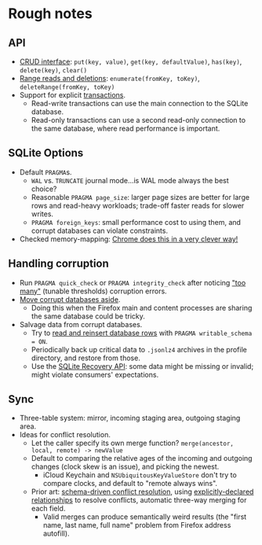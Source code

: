 # Rough notes

## API

* [CRUD interface](https://searchfox.org/mozilla-central/rev/dfc3050503739883ce6d17e8365bc35410106aba/toolkit/components/kvstore/nsIKeyValue.idl#228-234,270-273,278-280,290-292,311): `put(key, vаlue)`, `get(key, defaultValue)`, `has(key)`, `delete(key)`, `clear()`
* [Range reads and deletions](https://searchfox.org/mozilla-central/rev/dfc3050503739883ce6d17e8365bc35410106aba/toolkit/components/kvstore/nsIKeyValue.idl#303-306,322-325): `enumerate(fromKey, toKey)`, `deleteRange(fromKey, toKey)`
* Support for explicit [transactions](https://bugzilla.mozilla.org/show_bug.cgi?id=1499238).
  - Read-write transactions can use the main connection to the SQLite database.
  - Read-only transactions can use a second read-only connection to the same database, where read performance is important.

## SQLite Options

* Default `PRAGMA`s.
  - `WAL` vs. `TRUNCATE` journal mode...is WAL mode always the best choice?
  * Reasonable `PRAGMA page_size`: larger page sizes are better for large rows and read-heavy workloads; trade-off faster reads for slower writes.
  - `PRAGMA foreign_keys`: small performance cost to using them, and corrupt databases can violate constraints.
* Checked memory-mapping: [Chrome does this in a very clever way!](https://bugzilla.mozilla.org/show_bug.cgi?id=1926195)

## Handling corruption

* Run `PRAGMA quick_check` or `PRAGMA integrity_check` after noticing ["too many"](https://searchfox.org/mozilla-central/rev/dfc3050503739883ce6d17e8365bc35410106aba/toolkit/components/kvstore/src/skv/checker.rs#49-62) (tunable thresholds) corruption errors.
* [Move corrupt databases aside](https://searchfox.org/mozilla-central/rev/dfc3050503739883ce6d17e8365bc35410106aba/toolkit/components/kvstore/src/skv/store.rs#173-177).
  - Doing this when the Firefox main and content processes are sharing the same database could be tricky.
* Salvage data from corrupt databases.
  - Try to [read and reinsert database rows](https://searchfox.org/mozilla-central/rev/6ec81d7b1d2f60c18f1de400ac9e8ada1f905352/toolkit/components/places/Database.cpp#985-1010) with `PRAGMA writable_schema = ON`.
  - Periodically back up critical data to `.jsonlz4` archives in the profile directory, and restore from those.
  - Use the [SQLite Recovery API](https://www.sqlite.org/recovery.html): some data might be missing or invalid; might violate consumers' expectations.

## Sync

* Three-table system: mirror, incoming staging area, outgoing staging area.
* Ideas for conflict resolution.
  - Let the caller specify its own merge function? `merge(ancestor, local, remote) -> newValue`
  - Default to comparing the relative ages of the incoming and outgoing changes (clock skew is an issue), and picking the newest.
    * iCloud Keychain and `NSUbiquitousKeyValueStore` don't try to compare clocks, and default to "remote always wins".
  - Prior art: [schema-driven conflict resolution](https://github.com/mozilla/application-services/blob/92f07367975ad5921315870504b68ea082890d30/docs/design/remerge/rfc.md), using [explicitly-declared relationships](https://developer.apple.com/documentation/coredata/modeling_data/configuring_relationships) to resolve conflicts, automatic three-way merging for each field.
    * Valid merges can produce semantically weird results (the "first name, last name, full name" problem from Firefox address autofill).
